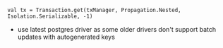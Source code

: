 
```
val tx = Transaction.get(txManager, Propagation.Nested, Isolation.Serializable, -1)
```

  * use latest postgres driver as some older drivers don't support batch updates with autogenerated keys